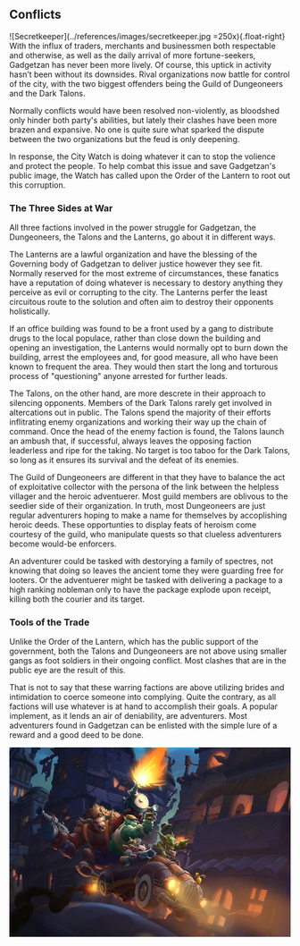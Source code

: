 ## Conflicts
![Secretkeeper](../references/images/secretkeeper.jpg =250x){.float-right}
With the influx of traders, merchants and businessmen both respectable and otherwise, as well as the daily arrival of more fortune-seekers, Gadgetzan has never been more lively. Of course, this uptick in activity hasn’t been without its downsides. Rival organizations now battle for control of the city, with the two biggest offenders being the Guild of Dungeoneers and the Dark Talons.

Normally conflicts would have been resolved non-violently, as bloodshed only hinder both party's abilities, but lately their clashes have been more brazen and expansive. No one is quite sure what sparked the dispute between the two organizations but the feud is only deepening.

In response, the City Watch is doing whatever it can to stop the volience and protect the people. To help combat this issue and save Gadgetzan's public image, the Watch has called upon the Order of the Lantern to root out this corruption.

### The Three Sides at War
All three factions involved in the power struggle for Gadgetzan, the Dungeoneers, the Talons and the Lanterns, go about it in different ways.

The Lanterns are a lawful organization and have the blessing of the Governing body of Gadgetzan to deliver justice however they see fit. Normally reserved for the most extreme of circumstances, these fanatics have a reputation of doing whatever is necessary to destory anything they perceive as evil or corrupting to the city. The Lanterns perfer the least circuitous route to the solution and often aim to destroy their opponents holistically.

If an office building was found to be a front used by a gang to distribute drugs to the local populace, rather than close down the building and opening an investigation, the Lanterns would normally opt to burn down the building, arrest the employees and, for good measure, all who have been known to frequent the area. They would then start the long and torturous process of "questioning" anyone arrested for further leads.

The Talons, on the other hand, are more descrete in their approach to silencing opponents. Members of the Dark Talons rarely get involved in altercations out in public. The Talons spend the majority of their efforts inflitrating enemy organizations and working their way up the chain of command. Once the head of the enemy faction is found, the Talons launch an ambush that, if successful, always leaves the opposing faction leaderless and ripe for the taking. No target is too taboo for the Dark Talons, so long as it ensures its survival and the defeat of its enemies.

The Guild of Dungeoneers are different in that they have to balance the act of exploitative collector with the persona of the link between the helpless villager and the heroic adventuerer. Most guild members are oblivous to the seedier side of their organization. In truth, most Dungeoneers are just regular adventurers hoping to make a name for themselves by accoplishing heroic deeds. These opportunties to display feats of heroism come courtesy of the guild, who manipulate quests so that clueless adventurers become would-be enforcers. 

An adventurer could be tasked with destorying a family of spectres, not knowing that doing so leaves the ancient tome they were guarding free for looters. Or the adventuerer might be tasked with delivering a package to a high ranking nobleman only to have the package explode upon receipt, killing both the courier and its target.

### Tools of the Trade
Unlike the Order of the Lantern, which has the public support of the government, both the Talons and Dungeoneers are not above using smaller gangs as foot soldiers in their ongoing conflict. Most clashes that are in the public eye are the result of this.

That is not to say that these warring factions are above utilizing brides and intimidation to coerce someone into complying. Quite the contrary, as all factions will use whatever is at hand to accomplish their goals. A popular implement, as it lends an air of deniability, are adventurers. Most adventurers found in Gadgetzan can be enlisted with the simple lure of a reward and a good deed to be done.

![joyride](../references/images/joyride.jpg)